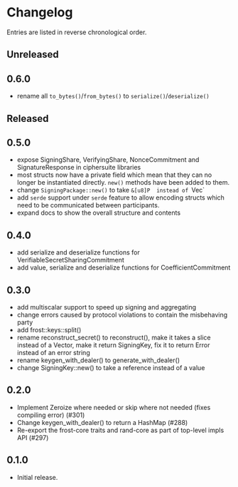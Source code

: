 # Changelog

Entries are listed in reverse chronological order.

## Unreleased

## 0.6.0

* rename all `to_bytes()`/`from_bytes()` to `serialize()`/`deserialize()`

## Released

## 0.5.0

* expose SigningShare, VerifyingShare, NonceCommitment and SignatureResponse in ciphersuite libraries
* most structs now have a private field which mean that they can no longer be
  instantiated directly. `new()` methods have been added to them.
* change `SigningPackage::new()` to take `&[u8]P  instead of `Vec<u8>`
* add `serde` support under `serde` feature to allow encoding structs which
  need to be communicated between participants.
* expand docs to show the overall structure and contents

## 0.4.0

* add serialize and deserialize functions for VerifiableSecretSharingCommitment
* add value, serialize and deserialize functions for CoefficientCommitment

## 0.3.0

* add multiscalar support to speed up signing and aggregating
* change errors caused by protocol violations to contain the misbehaving party
* add frost::keys::split()
* rename reconstruct_secret() to reconstruct(), make it takes a slice instead
  of a Vector, make it return SigningKey, fix it to return Error instead of an
  error string
* rename keygen_with_dealer() to generate_with_dealer()
* change SigningKey::new() to take a reference instead of a value

## 0.2.0

* Implement Zeroize where needed or skip where not needed (fixes compiling error) (#301)
* Change keygen_with_dealer() to return a HashMap (#288)
* Re-export the frost-core traits and rand-core as part of top-level impls API (#297)

## 0.1.0

* Initial release.
